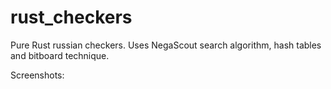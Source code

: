 # rust_checkers
Pure Rust russian checkers. Uses NegaScout search algorithm, hash tables and bitboard technique.


Screenshots:

